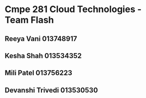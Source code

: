 # Cmpe 281 Cloud Technologies - Team Flash
## Reeya Vani 013748917
## Kesha Shah 013534352
## Mili Patel 013756223
## Devanshi Trivedi 013530530